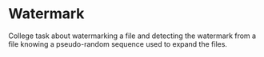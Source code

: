 # Watermark
College task about watermarking a file and detecting the watermark from a file knowing a pseudo-random sequence used to expand the files. 
